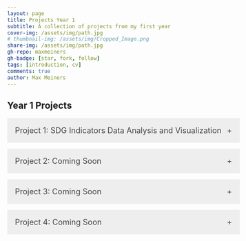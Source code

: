 ```yaml
---
layout: page
title: Projects Year 1
subtitle: A collection of projects from my first year
cover-img: /assets/img/path.jpg
# thumbnail-img: /assets/img/Cropped_Image.png
share-img: /assets/img/path.jpg
gh-repo: maxmeiners
gh-badge: [star, fork, follow]
tags: [introduction, cv]
comments: true
author: Max Meiners
---
```


<style>
  .accordion {
    margin-bottom: 1em;
  }

  .accordion input[type="checkbox"] {
    display: none;
  }

  .accordion label {
    background-color: #eee;
    color: #444;
    cursor: pointer;
    padding: 18px;
    width: 100%;
    border: none;
    text-align: left;
    outline: none;
    font-size: 18px;
    transition: background-color 0.4s ease;
    display: block;
  }

  .accordion label:hover {
    background-color: #ccc;
  }

  .accordion label:after {
    content: '+';
    float: right;
  }

  .accordion input:checked + label:after {
    content: '-';
  }

  .accordion .content {
    max-height: 0;
    overflow: hidden;
    transition: max-height 0.4s ease;
    background-color: #f9f9f9;
  }

  .accordion input:checked + label + .content {
    max-height: 1000px;
    padding: 18px;
    border-top: 1px solid #ddd;
  }
</style>

<h2>Year 1 Projects</h2>

<div class="accordion">
  <input type="checkbox" id="project1" />
  <label for="project1">Project 1: SDG Indicators Data Analysis and Visualization</label>
  <div class="content">
    <h3>Project 1: <strong>SDG Indicators Data Analysis and Visualization</strong></h3>
    <p>For this project, I was given the freedom to choose any of the United Nations' Sustainable Development Goals (SDGs) to explore. I decided to focus on <strong>SDG 2: Zero Hunger</strong>, specifically looking at the relationship between GDP per capita (a measure of a country’s wealth) and undernourishment or malnutrition rates in African countries. The goal of my analysis was to see if a country’s wealth, as measured by GDP per capita, had a strong impact on reducing malnutrition across the continent.</p>

    <p>The <strong>Sustainable Development Goals (SDGs)</strong>, especially SDG 2, aim to end hunger and malnutrition around the world. While progress has been made, undernourishment is still a big problem in many parts of Africa. Factors like poverty, conflict, and environmental challenges, such as drought, contribute to ongoing food insecurity. By studying the connection between a country’s economy and its ability to fight hunger, this project aimed to find trends that could lead to better solutions for reducing malnutrition.</p>

    <h4>Research Question:</h4>
    <p><strong>What is the relationship between GDP per capita and undernourishment/malnutrition in Africa?</strong></p>

    <h4>Key Findings:</h4>
    <ul>
      <li>Nearly 10% of people worldwide are malnourished, with most of them living in Sub-Saharan Africa.</li>
      <li>The region’s malnutrition problem is worsened by economic struggles, conflict, and natural disasters like drought.</li>
      <li>By analyzing the data, I aimed to understand if wealthier countries are more successful in reducing hunger and how economic differences affect hunger rates.</li>
    </ul>

    <h4>Skills Gained:</h4>
    <ul>
      <li><strong>Data cleaning and preparation</strong> in Power BI to make sure the dataset was ready for analysis.</li>
      <li><strong>Exploratory Data Analysis (EDA)</strong> to spot key trends and connections between GDP per capita and undernourishment rates.</li>
      <li><strong>Data visualization</strong> using Power BI to create an interactive dashboard that clearly presents the insights and results of the analysis, allowing users to explore the link between GDP and hunger in different African countries.</li>
    </ul>

    <h4>Dashboard</h4>
    <p>Below is the interactive Power BI dashboard that was the final deliverable for this project.</p>
    <iframe title="SDGIndicatorsDashboard_MaxMeiners" width="600" height="373.5" src="https://app.powerbi.com/view?r=eyJrIjoiNWQyNDgwNTItMThiMC00MWVlLTgwMzYtNDAzMmU2ODJlODc2IiwidCI6IjBhMzM1ODliLTAwMzYtNGZlOC1hODI5LTNlZDA5MjZhZjg4NiIsImMiOjl9" frameborder="0" allowFullScreen="true"></iframe>
  </div>
</div>

<div class="accordion">
  <input type="checkbox" id="project2" />
  <label for="project2">Project 2: Coming Soon</label>
  <div class="content">
    <p>More projects will be added soon...</p>
  </div>
</div>

<div class="accordion">
  <input type="checkbox" id="project3" />
  <label for="project3">Project 3: Coming Soon</label>
  <div class="content">
    <p>More projects will be added soon...</p>
  </div>
</div>

<div class="accordion">
  <input type="checkbox" id="project4" />
  <label for="project4">Project 4: Coming Soon</label>
  <div class="content">
    <p>More projects will be added soon...</p>
  </div>
</div>